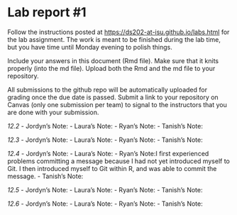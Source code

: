 
<!-- README.md is generated from README.Rmd. Please edit the README.Rmd file -->

# Lab report \#1

Follow the instructions posted at
<https://ds202-at-isu.github.io/labs.html> for the lab assignment. The
work is meant to be finished during the lab time, but you have time
until Monday evening to polish things.

Include your answers in this document (Rmd file). Make sure that it
knits properly (into the md file). Upload both the Rmd and the md file
to your repository.

All submissions to the github repo will be automatically uploaded for
grading once the due date is passed. Submit a link to your repository on
Canvas (only one submission per team) to signal to the instructors that
you are done with your submission.

*12.2* - Jordyn’s Note: - Laura’s Note: - Ryan’s Note: - Tanish’s Note:

*12.3* - Jordyn’s Note: - Laura’s Note: - Ryan’s Note: - Tanish’s Note:

*12.4* - Jordyn’s Note: - Laura’s Note: - Ryan’s Note:I first
experienced problems committing a message because I had not yet
introduced myself to Git. I then introduced myself to Git within R, and
was able to commit the message. - Tanish’s Note:

*12.5* - Jordyn’s Note: - Laura’s Note: - Ryan’s Note: - Tanish’s Note:

*12.6* - Jordyn’s Note: - Laura’s Note: - Ryan’s Note: - Tanish’s Note:
